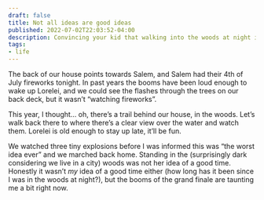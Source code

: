 ```yaml
---
draft: false
title: Not all ideas are good ideas
published: 2022-07-02T22:03:52-04:00
description: Convincing your kid that walking into the woods at night is worth it.
tags:
- life
---
```


The back of our house points towards Salem, and Salem had their 4th of July fireworks tonight. In past years the booms have been loud enough to wake up Lorelei, and we could see the flashes through the trees on our back deck, but it wasn’t “watching fireworks”.

This year, I thought… oh, there’s a trail behind our house, in the woods. Let’s walk back there to where there’s a clear view over the water and watch them. Lorelei is old enough to stay up late, it’ll be fun.

We watched three tiny explosions before I was informed this was “the worst idea ever” and we marched back home. Standing in the (surprisingly dark considering we live in a city) woods was not her idea of a good time. Honestly it wasn’t _my_ idea of a good time either (how long has it been since I was in the woods at night?), but the booms of the grand finale are taunting me a bit right now.